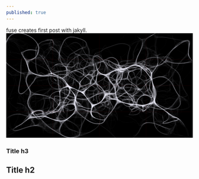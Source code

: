 ```yaml
---
published: true
---
```

fuse creates first post with jakyll.
![Image of Yaktocat](/_images/stigmergy_dokk.png)

### Title h3
## Title h2


